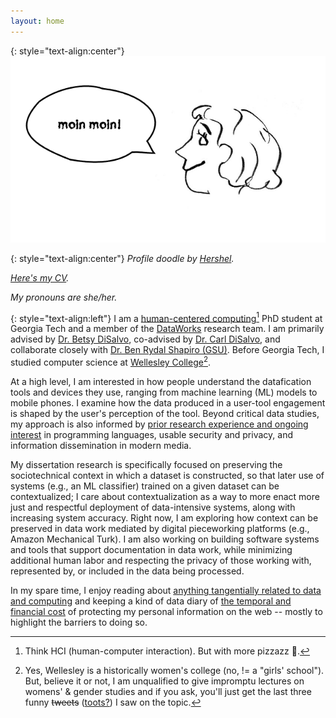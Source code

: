 ```yaml
---
layout: home
---
```

{: style="text-align:center"}
![I generally avoid having my image posted on the web due to privacy implications. So here's a fun doodle that my friend, Hershel, made instead.](/images/arr.jpg)

{: style="text-align:center"}
_Profile doodle by <a href="https://www.linkedin.com/in/hershel-carbajal-rodriguez-290441151/">Hershel</a>._
  
_[Here's my CV](/documents/Rothschild_CV.pdf)._ 

_My pronouns are she/her._

{: style="text-align:left"}
I am a [human-centered computing](https://hcc.cc.gatech.edu/)[^1] PhD student at Georgia Tech and a member of the [DataWorks](https://dataworkforce.gatech.edu/) research team. I am primarily advised by [Dr. Betsy DiSalvo](http://www.betsydisalvo.com/), co-advised by [Dr. Carl DiSalvo](https://www.carldisalvo.com/), and collaborate closely with [Dr. Ben Rydal Shapiro (GSU)](https://www.benrydal.com/). Before Georgia Tech, I studied computer science at [Wellesley College](https://www.wellesley.edu/cs)[^2]. 

At a high level, I am interested in how people understand the datafication tools and devices they use, ranging from machine learning (ML) models to mobile phones. I examine how the data produced in a user-tool engagement is shaped by the user's perception of the tool. Beyond critical data studies, my approach is also informed by [prior research experience and ongoing interest](https://annabelrothschild.com/projects/) in programming languages, usable security and privacy, and information dissemination in modern media. 

My dissertation research is specifically focused on preserving the sociotechnical context in which a dataset is constructed, so that later use of systems (e.g., an ML classifier) trained on a given dataset can be contextualized; I care about contextualization as a way to more enact more just and respectful deployment of data-intensive systems, along with increasing system accuracy. Right now, I am exploring how context can be preserved in data work mediated by digital pieceworking platforms (e.g., Amazon Mechanical Turk). I am also working on building software systems and tools that support documentation in data work, while minimizing additional human labor and respecting the privacy of those working with, represented by, or included in the data being processed.

In my spare time, I enjoy reading about [anything tangentially related to data and computing](https://annabelrothschild.com/books) and keeping a kind of data diary of [the temporal and financial cost](https://docs.google.com/spreadsheets/d/1eyy-YyFMA6gLla9F999hdHuxJlFO5M7G5hC9KW5bLS0/edit?usp=sharing) of protecting my personal information on the web -- mostly to highlight the barriers to doing so. 


[^1]: Think HCI (human-computer interaction). But with more pizzazz 🤗. 
[^2]: Yes, Wellesley is a historically women's college (no, != a "girls' school"). But, believe it or not, I am unqualified to give impromptu lectures on womens' & gender studies and if you ask, you'll just get the last three funny ~~tweets~~ ([toots?](https://hci.social/web/@annabelrothschild)) I saw on the topic.  
